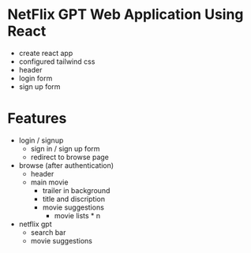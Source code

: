 # NetFlix GPT Web Application Using React

- create react app
- configured tailwind css
- header
- login form
- sign up form



# Features

- login / signup 
    - sign in  / sign up form
    - redirect to browse page
- browse (after authentication)
    - header
    - main movie
        - trailer in background
        - title and discription
        - movie suggestions
            - movie lists * n
- netflix gpt
    - search bar
    - movie suggestions